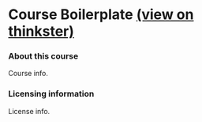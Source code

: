 Course Boilerplate [(view on thinkster)](https://thinkster.io/)
===

### About this course
Course info.

### Licensing information
License info.